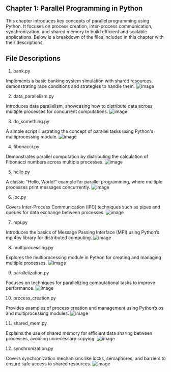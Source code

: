 ## Chapter 1: Parallel Programming in Python

This chapter introduces key concepts of parallel programming using Python. It focuses on process creation, inter-process communication, synchronization, and shared memory to build efficient and scalable applications. Below is a breakdown of the files included in this chapter with their descriptions.

## File Descriptions

1. bank.py

Implements a basic banking system simulation with shared resources, demonstrating race conditions and strategies to handle them.
![image](https://github.com/user-attachments/assets/a4368ddd-89e5-47e5-b1aa-83c97abeaa13)

2. data_parallelism.py

Introduces data parallelism, showcasing how to distribute data across multiple processes for concurrent computations.
![image](https://github.com/user-attachments/assets/459c6c16-5e3e-413c-84b1-c67d97d58d7f)

3. do_something.py

A simple script illustrating the concept of parallel tasks using Python's multiprocessing module.
![image](https://github.com/user-attachments/assets/2809e1d8-ccf8-4adc-a664-b1dd9b20bc5a)

4. fibonacci.py

Demonstrates parallel computation by distributing the calculation of Fibonacci numbers across multiple processes.
![image](https://github.com/user-attachments/assets/6a54c5a7-b58e-49c2-9954-9104cef5f2ad)

5. hello.py

A classic "Hello, World!" example for parallel programming, where multiple processes print messages concurrently.
![image](https://github.com/user-attachments/assets/2bb642c4-bf24-4913-bea7-04bcfa214c4a)

6. ipc.py

Covers Inter-Process Communication (IPC) techniques such as pipes and queues for data exchange between processes.
![image](https://github.com/user-attachments/assets/9ea76db4-6226-499c-b5ea-7d10a869c4fd)

7. mpi.py

Introduces the basics of Message Passing Interface (MPI) using Python’s mpi4py library for distributed computing.
![image](https://github.com/user-attachments/assets/a5ade088-6d87-4393-aba0-15b836753aed)

8. multiprocessing.py

Explores the multiprocessing module in Python for creating and managing multiple processes.
![image](https://github.com/user-attachments/assets/edbadb59-595a-4669-9857-04855917d553)

9. parallelization.py

Focuses on techniques for parallelizing computational tasks to improve performance.
![image](https://github.com/user-attachments/assets/300774fb-3789-4b60-89f3-bac525ce638d)

10. process_creation.py

Provides examples of process creation and management using Python’s os and multiprocessing modules.
![image](https://github.com/user-attachments/assets/b8116b45-24a5-42e6-80b2-b04ddbbf4240)

11. shared_mem.py

Explains the use of shared memory for efficient data sharing between processes, avoiding unnecessary copying.
![image](https://github.com/user-attachments/assets/48fa9491-77fe-4e53-979c-3058a254b2f7)

12. synchronization.py

Covers synchronization mechanisms like locks, semaphores, and barriers to ensure safe access to shared resources.
![image](https://github.com/user-attachments/assets/47697871-1ecc-47a1-bb35-8558a76d3545)

